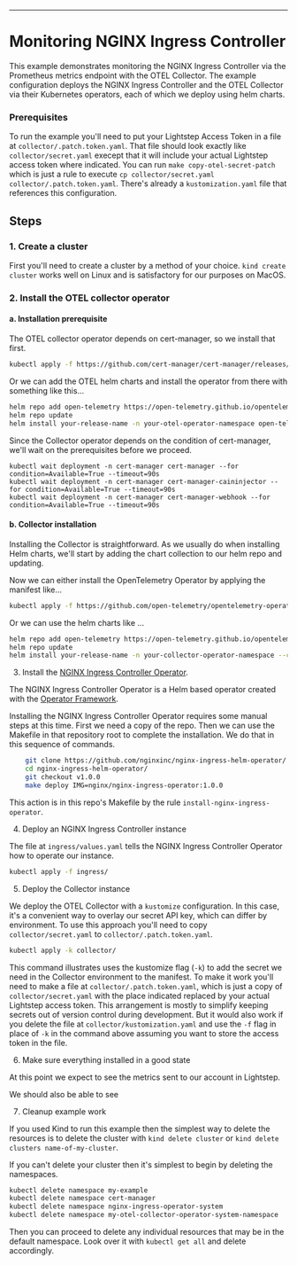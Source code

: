 ---
# Monitoring NGINX Ingress Controller

This example demonstrates monitoring the NGINX Ingress Controller via the Prometheus metrics endpoint with the OTEL Collector. The example configuration deploys the NGINX Ingress Controller and the OTEL Collector via their Kubernetes operators, each of which we deploy using helm charts. 

### Prerequisites

To run the example you'll need to put your Lightstep Access Token in a file at `collector/.patch.token.yaml`. That file should look exactly like `collector/secret.yaml` execept that it will include your actual Lightstep access token where indicated. You can run `make copy-otel-secret-patch` which is just a rule to execute `cp collector/secret.yaml collector/.patch.token.yaml`. There's already a `kustomization.yaml` file that references this configuration. 


## Steps

### 1. Create a cluster

First you'll need to create a cluster by a method of your choice. `kind create cluster` works well on Linux and is satisfactory for our purposes on MacOS.

### 2. Install the OTEL collector operator 

#### a. Installation prerequisite 

The OTEL collector operator depends on cert-manager, so we install that first.

```sh
kubectl apply -f https://github.com/cert-manager/cert-manager/releases/download/v1.8.2/cert-manager.yaml
```

Or we can add the OTEL helm charts and install the operator from there with something like this...

```sh
helm repo add open-telemetry https://open-telemetry.github.io/opentelemetry-helm-charts
helm repo update
helm install your-release-name -n your-otel-operator-namespace open-telemetry/opentelemetry-operator
```

Since the Collector operator depends on the condition of cert-manager, we'll wait on the prerequisites before we proceed.

```
kubectl wait deployment -n cert-manager cert-manager --for condition=Available=True --timeout=90s 
kubectl wait deployment -n cert-manager cert-manager-caininjector --for condition=Available=True --timeout=90s 
kubectl wait deployment -n cert-manager cert-manager-webhook --for condition=Available=True --timeout=90s 
```

#### b. Collector installation

Installing the Collector is straightforward. As we usually do when installing Helm charts, we'll start by adding the chart collection to our helm repo and updating.

Now we can either install the OpenTelemetry Operator by applying the manifest like...

```sh
kubectl apply -f https://github.com/open-telemetry/opentelemetry-operator/releases/latest/download/opentelemetry-operator.yaml
```

Or we can use the helm charts like ... 

```sh
helm repo add open-telemetry https://open-telemetry.github.io/opentelemetry-helm-charts
helm repo update
helm install your-release-name -n your-collector-operator-namespace --create-namespace
```

3. Install the [NGINX Ingress Controller Operator](https://github.com/nginxinc/nginx-ingress-helm-operator#readme).

The NGINX Ingress Controller Operator is a Helm based operator created with the [Operator Framework](https://sdk.operatorframework.io/). 

Installing the NGINX Ingress Controller Operator requires some manual steps at this time. First we need a copy of the repo. Then we can use the Makefile in that repository root to complete the installation. We do that in this sequence of commands.

```sh
	git clone https://github.com/nginxinc/nginx-ingress-helm-operator/
	cd nginx-ingress-helm-operator/
	git checkout v1.0.0
	make deploy IMG=nginx/nginx-ingress-operator:1.0.0
```

This action is in this repo's Makefile by the rule `install-nginx-ingress-operator`.

4. Deploy an NGINX Ingress Controller instance

The file at `ingress/values.yaml` tells the NGINX Ingress Controller Operator how to operate our instance. 

```sh
kubectl apply -f ingress/
```

5. Deploy the Collector instance

We deploy the OTEL Collector with a `kustomize` configuration. In this case, it's a convenient way to overlay our secret API key, which can differ by environment. To use this approach you'll need to copy `collector/secret.yaml` to `collector/.patch.token.yaml`.

```sh
kubectl apply -k collector/
```

This command illustrates uses the kustomize flag (`-k`) to add the secret we need in the Collector environment to the manifest. To make it work you'll need to make a file at `collector/.patch.token.yaml`, which is just a copy of `collector/secret.yaml` with the place indicated replaced by your actual Lightstep access token. This arrangement is mostly to simplify keeping secrets out of version control during development. But it would also work if you delete the file at `collector/kustomization.yaml` and use the `-f` flag in place of `-k` in the command above assuming you want to store the access token in the file.

6. Make sure everything installed in a good state 

At this point we expect to see the metrics sent to our account in Lightstep.

We should also be able to see

7. Cleanup example work

If you used Kind to run this example then the simplest way to delete the resources is to delete the cluster with `kind delete cluster` or `kind delete clusters name-of-my-cluster`.

If you can't delete your cluster then it's simplest to begin by deleting the namespaces.

```sh
kubectl delete namespace my-example
kubectl delete namespace cert-manager
kubectl delete namespace nginx-ingress-operator-system 
kubectl delete namespace my-otel-collector-operator-system-namespace
```

Then you can proceed to delete any individual resources that may be in the default namespace. Look over it with `kubectl get all` and delete accordingly.

